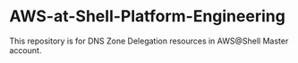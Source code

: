 # AWS-at-Shell-Platform-Engineering
This repository is for DNS Zone Delegation resources in AWS@Shell Master account.